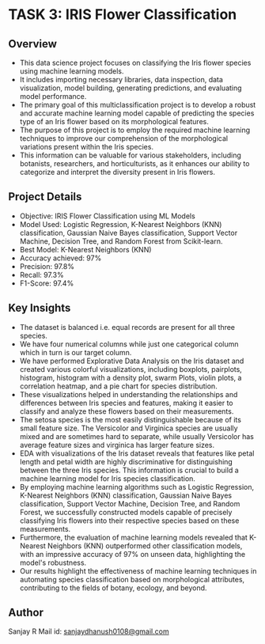 # TASK 3: IRIS Flower Classification

## Overview
- This data science project focuses on classifying the Iris flower species using machine learning models.
- It includes importing necessary libraries, data inspection, data visualization, model building, generating predictions, and evaluating model performance.
- The primary goal of this multiclassification project is to develop a robust and accurate machine learning model capable of predicting the species type of an Iris flower based on its morphological features.
- The purpose of this project is to employ the required machine learning techniques to improve our comprehension of the morphological variations present within the Iris species.
- This information can be valuable for various stakeholders, including botanists, researchers, and horticulturists, as it enhances our ability to categorize and interpret the diversity present in Iris flowers.

## Project Details
- Objective: IRIS Flower Classification using ML Models
- Model Used: Logistic Regression, K-Nearest Neighbors (KNN) classification, Gaussian Naive Bayes classification, Support Vector Machine, Decision Tree, and Random Forest from Scikit-learn.
- Best Model: K-Nearest Neighbors (KNN)
- Accuracy achieved: 97%
- Precision: 97.8%
- Recall: 97.3%
- F1-Score: 97.4%

## Key Insights
- The dataset is balanced i.e. equal records are present for all three species.
- We have four numerical columns while just one categorical column which in turn is our target column.
- We have performed Explorative Data Analysis on the Iris dataset and created various colorful visualizations, including boxplots, pairplots, histogram, histogram with a density plot, swarm Plots, violin plots, a correlation heatmap, and a pie chart for species distribution.
- These visualizations helped in understanding the relationships and differences between Iris species and features, making it easier to classify and analyze these flowers based on their measurements.
- The setosa species is the most easily distinguishable because of its small feature size. The Versicolor and Virginica species are usually mixed and are sometimes hard to separate, while usually Versicolor has average feature sizes and virginica has larger feature sizes.
- EDA with visualizations of the Iris dataset reveals that features like petal length and petal width are highly discriminative for distinguishing between the three Iris species. This information is crucial to build a machine learning model for Iris species classification.
- By employing machine learning algorithms such as Logistic Regression, K-Nearest Neighbors (KNN) classification, Gaussian Naive Bayes classification, Support Vector Machine, Decision Tree, and Random Forest, we successfully constructed models capable of precisely classifying Iris flowers into their respective species based on these measurements.
- Furthermore, the evaluation of machine learning models revealed that K-Nearest Neighbors (KNN) outperformed other classification models, with an impressive accuracy of 97% on unseen data, highlighting the model's robustness.
- Our results highlight the effectiveness of machine learning techniques in automating species classification based on morphological attributes, contributing to the fields of botany, ecology, and beyond.

## Author

Sanjay R
Mail id: sanjaydhanush0108@gmail.com
